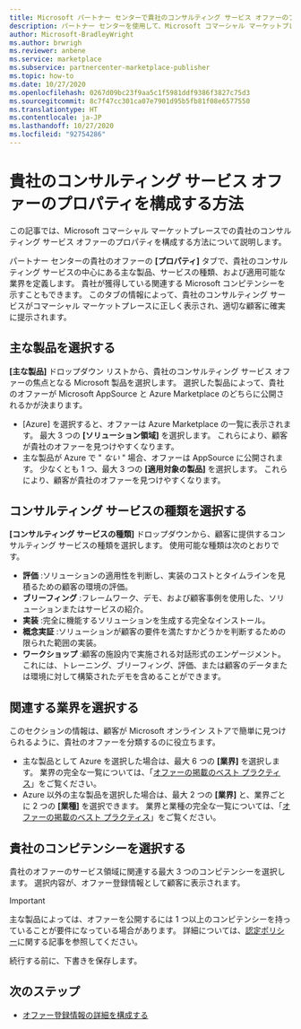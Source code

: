 ```yaml
---
title: Microsoft パートナー センターで貴社のコンサルティング サービス オファーのプロパティを構成する方法
description: パートナー センターを使用して、Microsoft コマーシャル マーケットプレースでの貴社のコンサルティング サービス オファーのプロパティを構成する方法について説明します。
author: Microsoft-BradleyWright
ms.author: brwrigh
ms.reviewer: anbene
ms.service: marketplace
ms.subservice: partnercenter-marketplace-publisher
ms.topic: how-to
ms.date: 10/27/2020
ms.openlocfilehash: 0267d09bc23f9aa5c1f5981ddf9386f3827c75d3
ms.sourcegitcommit: 8c7f47cc301ca07e7901d95b5fb81f08e6577550
ms.translationtype: HT
ms.contentlocale: ja-JP
ms.lasthandoff: 10/27/2020
ms.locfileid: "92754286"
---
```

# <a name="how-to-configure-your-consulting-service-offer-properties"></a>貴社のコンサルティング サービス オファーのプロパティを構成する方法

この記事では、Microsoft コマーシャル マーケットプレースでの貴社のコンサルティング サービス オファーのプロパティを構成する方法について説明します。

パートナー センターの貴社のオファーの **[プロパティ]** タブで、貴社のコンサルティング サービスの中心にある主な製品、サービスの種類、および適用可能な業界を定義します。 貴社が獲得している関連する Microsoft コンピテンシーを示すこともできます。 このタブの情報によって、貴社のコンサルティング サービスがコマーシャル マーケットプレースに正しく表示され、適切な顧客に確実に提示されます。

## <a name="select-the-primary-product"></a>主な製品を選択する

**[主な製品]** ドロップダウン リストから、貴社のコンサルティング サービス オファーの焦点となる Microsoft 製品を選択します。 選択した製品によって、貴社のオファーが Microsoft AppSource と Azure Marketplace のどちらに公開されるかが決まります。

* [Azure] を選択すると、オファーは Azure Marketplace の一覧に表示されます。 最大 3 つの **[ソリューション領域]** を選択します。 これらにより、顧客が貴社のオファーを見つけやすくなります。
* 主な製品が Azure で " *ない* " 場合、オファーは AppSource に公開されます。 少なくとも 1 つ、最大 3 つの **[適用対象の製品]** を選択します。 これらにより、顧客が貴社のオファーを見つけやすくなります。

## <a name="select-the-consulting-service-type"></a>コンサルティング サービスの種類を選択する

**[コンサルティング サービスの種類]** ドロップダウンから、顧客に提供するコンサルティング サービスの種類を選択します。 使用可能な種類は次のとおりです。

* **評価** :ソリューションの適用性を判断し、実装のコストとタイムラインを見積るための顧客の環境の評価。
* **ブリーフィング** :フレームワーク、デモ、および顧客事例を使用した、ソリューションまたはサービスの紹介。
* **実装** :完全に機能するソリューションを生成する完全なインストール。
* **概念実証** :ソリューションが顧客の要件を満たすかどうかを判断するための限られた範囲の実装。
* **ワークショップ** :顧客の施設内で実施される対話形式のエンゲージメント。 これには、トレーニング、ブリーフィング、評価、または顧客のデータまたは環境に対して構築されたデモを含めることができます。

## <a name="select-relevant-industries"></a>関連する業界を選択する

このセクションの情報は、顧客が Microsoft オンライン ストアで簡単に見つけられるように、貴社のオファーを分類するのに役立ちます。

* 主な製品として Azure を選択した場合は、最大 6 つの **[業界]** を選択します。 業界の完全な一覧については、「[オファーの掲載のベスト プラクティス](./gtm-offer-listing-best-practices.md)」をご覧ください。
* Azure 以外の主な製品を選択した場合は、最大 2 つの **[業界]** と、業界ごとに 2 つの **[業種]** を選択できます。 業界と業種の完全な一覧については、「[オファーの掲載のベスト プラクティス](./gtm-offer-listing-best-practices.md)」をご覧ください。

## <a name="select-your-competencies"></a>貴社のコンピテンシーを選択する

貴社のオファーのサービス領域に関連する最大 3 つのコンピテンシーを選択します。 選択内容が、オファー登録情報として顧客に表示されます。

> [!IMPORTANT]
> 主な製品によっては、オファーを公開するには 1 つ以上のコンピテンシーを持っていることが要件になっている場合があります。 詳細については、[認定ポリシー](https://docs.microsoft.com/legal/marketplace/certification-policies#800-consulting-services)に関する記事を参照してください。

続行する前に、下書きを保存します。

## <a name="next-steps"></a>次のステップ

* [オファー登録情報の詳細を構成する](create-consulting-service-offer-listing.md)
